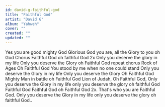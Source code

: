 ```yaml
---
id: david-g-faithful-god
title: "Faithful God"
artist: "David G"
album: "Yahweh"
cover: ""
created: ""
updated: ""
---
```


Yes you are good mighty God
Glorious God you are, all the Glory to you oh God
Chorus Faithful God oh faithful God 2x
Only you deserve the glory in my life
Only you deserve the Glory oh Faithful God
repeat chorus
Rock of Ages Oh Faithful God
You stood by me when no one could stand
Only you deserve the Glory in my life
Only you deserve the Glory Oh Faithful God
Mighty Man in battle oh Faithful God
Lion of Judah, Oh Faithful God, Only you deserve the Glory in my life
only you deserve the glory oh faithful God
Faithful God
Faithful God oh Faithful God 2x.
 That's who you are Faithful God.
Only you deserve the Glory in my life
only you deserve the glory oh faithful God..